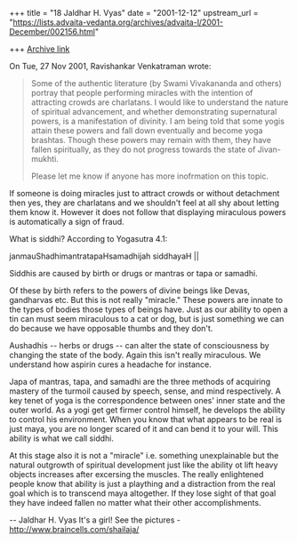 +++
title = "18 Jaldhar H. Vyas"
date = "2001-12-12"
upstream_url = "https://lists.advaita-vedanta.org/archives/advaita-l/2001-December/002156.html"

+++
[Archive link](https://lists.advaita-vedanta.org/archives/advaita-l/2001-December/002156.html)

On Tue, 27 Nov 2001, Ravishankar Venkatraman wrote:

> Some of the authentic literature (by Swami Vivakananda and others)
> portray that people performing miracles with the intention of attracting
> crowds are charlatans. I would like to understand the nature of spiritual
> advancement, and whether demonstrating supernatural powers, is a
> manifestation of divinity. I am being told that some yogis attain these
> powers and fall down eventually and become yoga brashtas. Though these
> powers may remain with them, they have fallen spiritually, as they do not
> progress towards the state of Jivan-mukhti.
>
> Please let me know if anyone has more inofrmation on this topic.
>

If someone is doing miracles just to attract crowds or without detachment
then yes, they are charlatans and we shouldn't feel at all shy about
letting them know it.  However it does not follow that displaying
miraculous powers is automatically a sign of fraud.

What is siddhi?  According to Yogasutra 4.1:

janmauShadhimantratapaHsamadhijah siddhayaH ||

Siddhis are caused by birth or drugs or mantras or tapa or samadhi.

Of these by birth refers to the powers of divine beings like Devas,
gandharvas etc.  But this is not really "miracle."  These powers are
innate to the types of bodies those types of beings have.  Just as our
ability to open a tin can must seem miraculous to a cat or dog, but is
just something we can do because we have opposable thumbs and they don't.

Aushadhis -- herbs or drugs -- can alter the state of consciousness by
changing the state of the body.  Again this isn't really miraculous.  We
understand how aspirin cures a headache for instance.

Japa of mantras, tapa, and samadhi are the three methods of acquiring
mastery of the turmoil caused by speech, sense, and mind respectively. A
key tenet of yoga is the correspondence between ones' inner state and the
outer world.  As a yogi get get firmer control himself, he develops the
ability to control his environment.  When you know that what appears to be
real is just maya, you are no longer scared of it and can bend it to your
will.  This ability is what we call siddhi.

At this stage also it is not a "miracle" i.e. something unexplainable but
the natural outgrowth of spiritual development just like the ability ot
lift heavy objects increases after excersing the muscles.  The really
enlightened people know that ability is just a plaything and a distraction
from the real goal which is to transcend maya altogether.  If they lose
sight of that goal they have indeed fallen no matter what their other
accomplishments.

--
Jaldhar H. Vyas <jaldhar at braincells.com>
It's a girl! See the pictures - http://www.braincells.com/shailaja/

